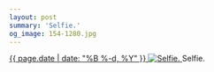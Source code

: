 ```yaml
---
layout: post
summary: 'Selfie.'
og_image: 154-1280.jpg
---
```


<p>
 <time>
  <a href="/154">
   {{ page.date | date: "%B %-d, %Y" }}
  </a>
 </time>
 <a href="/154">
  <img alt="Selfie." sizes="(min-width: 700px) 50vw, calc(100vw - 2rem)" src="{{ site.assets_url }}/154-640.jpg" srcset="{{ site.assets_url }}/154-1280.jpg 1280w, {{ site.assets_url }}/154-960.jpg 960w, {{ site.assets_url }}/154-640.jpg 640w, {{ site.assets_url }}/154-320.jpg 320w"/>
 </a>
 <span>
  Selfie.
 </span>
</p>
